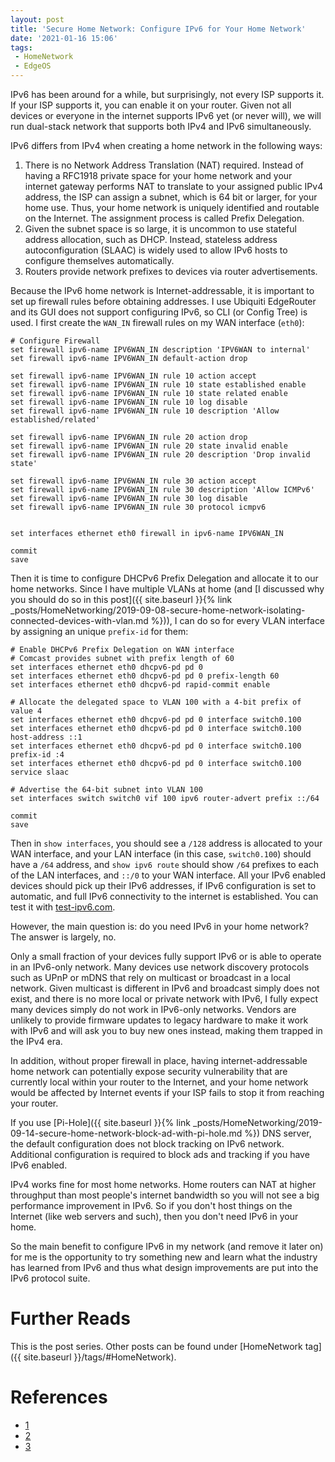 ```yaml
---
layout: post
title: 'Secure Home Network: Configure IPv6 for Your Home Network'
date: '2021-01-16 15:06'
tags:
 - HomeNetwork
 - EdgeOS
---
```


IPv6 has been around for a while, but surprisingly, not every ISP supports it. If your ISP supports it, you can enable it on your router. Given not all devices or everyone in the internet supports IPv6 yet (or never will), we will run dual-stack network that supports both IPv4 and IPv6 simultaneously.

IPv6 differs from IPv4 when creating a home network in the following ways:
1. There is no Network Address Translation (NAT) required. Instead of having a RFC1918 private space for your home network and your internet gateway performs NAT to translate to your assigned public IPv4 address, the ISP can assign a subnet, which is 64 bit or larger, for your home use. Thus, your home network is uniquely identified and routable on the Internet. The assignment process is called Prefix Delegation.
2. Given the subnet space is so large, it is uncommon to use stateful address allocation, such as DHCP. Instead, stateless address autoconfiguration (SLAAC) is widely used to allow IPv6 hosts to configure themselves automatically.
3. Routers provide network prefixes to devices via router advertisements.

Because the IPv6 home network is Internet-addressable, it is important to set up firewall rules before obtaining addresses. I use Ubiquiti EdgeRouter and its GUI does not support configuring IPv6, so CLI (or Config Tree) is used. I first create the `WAN_IN` firewall rules on my WAN interface (`eth0`):

```
# Configure Firewall
set firewall ipv6-name IPV6WAN_IN description 'IPV6WAN to internal'
set firewall ipv6-name IPV6WAN_IN default-action drop

set firewall ipv6-name IPV6WAN_IN rule 10 action accept
set firewall ipv6-name IPV6WAN_IN rule 10 state established enable
set firewall ipv6-name IPV6WAN_IN rule 10 state related enable
set firewall ipv6-name IPV6WAN_IN rule 10 log disable
set firewall ipv6-name IPV6WAN_IN rule 10 description 'Allow established/related'

set firewall ipv6-name IPV6WAN_IN rule 20 action drop
set firewall ipv6-name IPV6WAN_IN rule 20 state invalid enable
set firewall ipv6-name IPV6WAN_IN rule 20 description 'Drop invalid state'

set firewall ipv6-name IPV6WAN_IN rule 30 action accept
set firewall ipv6-name IPV6WAN_IN rule 30 description 'Allow ICMPv6'
set firewall ipv6-name IPV6WAN_IN rule 30 log disable
set firewall ipv6-name IPV6WAN_IN rule 30 protocol icmpv6


set interfaces ethernet eth0 firewall in ipv6-name IPV6WAN_IN

commit
save
```

Then it is time to configure DHCPv6 Prefix Delegation and allocate it to our home networks. Since I have multiple VLANs at home (and [I discussed why you should do so in this post]({{ site.baseurl }}{% link _posts/HomeNetworking/2019-09-08-secure-home-network-isolating-connected-devices-with-vlan.md %})), I can do so for every VLAN interface by assigning an unique `prefix-id` for them:

```
# Enable DHCPv6 Prefix Delegation on WAN interface
# Comcast provides subnet with prefix length of 60
set interfaces ethernet eth0 dhcpv6-pd pd 0
set interfaces ethernet eth0 dhcpv6-pd pd 0 prefix-length 60
set interfaces ethernet eth0 dhcpv6-pd rapid-commit enable

# Allocate the delegated space to VLAN 100 with a 4-bit prefix of value 4
set interfaces ethernet eth0 dhcpv6-pd pd 0 interface switch0.100
set interfaces ethernet eth0 dhcpv6-pd pd 0 interface switch0.100 host-address ::1
set interfaces ethernet eth0 dhcpv6-pd pd 0 interface switch0.100 prefix-id :4
set interfaces ethernet eth0 dhcpv6-pd pd 0 interface switch0.100 service slaac

# Advertise the 64-bit subnet into VLAN 100
set interfaces switch switch0 vif 100 ipv6 router-advert prefix ::/64

commit
save
```

Then in `show interfaces`, you should see a `/128` address is allocated to your WAN interface, and your LAN interface (in this case, `switch0.100`) should have a `/64` address, and `show ipv6 route` should show `/64` prefixes to each of the LAN interfaces, and `::/0` to your WAN interface. All your IPv6 enabled devices should pick up their IPv6 addresses, if IPv6 configuration is set to automatic, and full IPv6 connectivity to the internet is established. You can test it with [test-ipv6.com](https://test-ipv6.com).

However, the main question is: do you need IPv6 in your home network? The answer is largely, no.

Only a small fraction of your devices fully support IPv6 or is able to operate in an IPv6-only network. Many devices use network discovery protocols such as UPnP or mDNS that rely on multicast or broadcast in a local network. Given multicast is different in IPv6 and broadcast simply does not exist, and there is no more local or private network with IPv6, I fully expect many devices simply do not work in IPv6-only networks. Vendors are unlikely to provide firmware updates to legacy hardware to make it work with IPv6 and will ask you to buy new ones instead, making them trapped in the IPv4 era.

In addition, without proper firewall in place, having internet-addressable home network can potentially expose security vulnerability that are currently local within your router to the Internet, and your home network would be affected by Internet events if your ISP fails to stop it from reaching your router.

If you use [Pi-Hole]({{ site.baseurl }}{% link _posts/HomeNetworking/2019-09-14-secure-home-network-block-ad-with-pi-hole.md %}) DNS server, the default configuration does not block tracking on IPv6 network. Additional configuration is required to block ads and tracking if you have IPv6 enabled.

IPv4 works fine for most home networks. Home routers can NAT at higher throughput than most people's internet bandwidth so you will not see a big performance improvement in IPv6. So if you don't host things on the Internet (like web servers and such), then you don't need IPv6 in your home.

So the main benefit to configure IPv6 in my network (and remove it later on) for me is the opportunity to try something new and learn what the industry has learned from IPv6 and thus what design improvements are put into the IPv6 protocol suite.

# Further Reads
This is the post series. Other posts can be found under [HomeNetwork tag]({{ site.baseurl }}/tags/#HomeNetwork).

# References
* [1](https://techsmix.net/ubiquti-edgemax-lite/)
* [2](https://gist.github.com/mskutta/b203b73134364a78d2e3)
* [3](https://community.ui.com/questions/IPv6-dhcpv6-pd-and-VLANs/56e663fb-1ee1-431e-90da-69c86e72e388)
